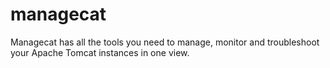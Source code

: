 # managecat
Managecat has all the tools you need to manage, monitor and troubleshoot your Apache Tomcat instances in one view.
